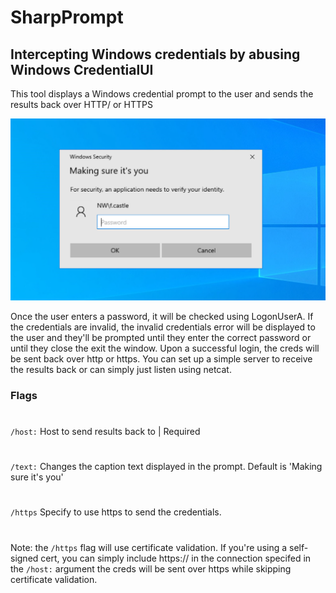 # SharpPrompt

## Intercepting Windows credentials by abusing Windows CredentialUI

This tool displays a Windows credential prompt to the user and sends the results back over HTTP/ or HTTPS

![alt text](demo.png "Demo")

Once the user enters a password, it will be checked using LogonUserA. If the credentials are invalid, the invalid credentials error will be displayed to the user and they'll be prompted until they enter the correct password or until they close the exit the window. Upon a successful login, the creds will be sent back over http or https. You can set up a simple server to receive the results back or can simply just listen using netcat.

### Flags
#
`/host:` Host to send results back to | Required
#
`/text:` Changes the caption text displayed in the prompt. Default is 'Making sure it's you'
#
`/https` Specify to use https to send the credentials.
#
Note: the `/https` flag will use certificate validation. If you're using a self-signed cert, you can simply include https:// in the connection specifed in the `/host:` argument the creds will be sent over https while skipping certificate validation.
